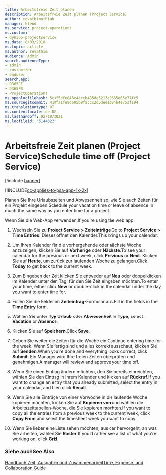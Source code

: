 ```yaml
---
title: Arbeitsfreie Zeit planen
description: Arbeitsfreie Zeit planen (Project Service)
author: revathimuthiah
manager: kfend
ms.service: project-operations
ms.custom:
- dyn365-projectservice
ms.date: 8/03/2018
ms.topic: article
ms.author: revathim
audience: Admin
search.audienceType:
- admin
- customizer
- enduser
search.app:
- D365CE
- D365PS
- ProjectOperations
ms.openlocfilehash: 5c3f5dfe846c4accb485de5213e1635e65e77fc5
ms.sourcegitcommit: 418fa1fe9d605b8faccc2d5dee1b04b4e753f194
ms.translationtype: HT
ms.contentlocale: de-DE
ms.lasthandoff: 02/10/2021
ms.locfileid: "5144322"
---
```

# <a name="schedule-time-off-project-service"></a><span data-ttu-id="3cf67-103">Arbeitsfreie Zeit planen (Project Service)</span><span class="sxs-lookup"><span data-stu-id="3cf67-103">Schedule time off (Project Service)</span></span>

[!include [banner](../includes/psa-now-project-operations.md)]

[!INCLUDE[cc-applies-to-psa-app-1x-2x](../includes/cc-applies-to-psa-app-1x-2x.md)]

<span data-ttu-id="3cf67-104">Planen Sie Ihre Urlaubszeiten und Abwesenheit so, wie Sie auch Zeiten für ein Projekt eingeben.</span><span class="sxs-lookup"><span data-stu-id="3cf67-104">Schedule your vacation time or leave of absence in much the same way as you enter time for a project.</span></span>  
  
 <span data-ttu-id="3cf67-105">Wenn Sie die Web-App verwenden:</span><span class="sxs-lookup"><span data-stu-id="3cf67-105">If you’re using the web app:</span></span>  
  
1.  <span data-ttu-id="3cf67-106">Wechseln Sie zu **Project Service > Zeiteinträge**.</span><span class="sxs-lookup"><span data-stu-id="3cf67-106">Go to **Project Service > Time Entries**.</span></span> <span data-ttu-id="3cf67-107">Dieses öffnet den Kalender.</span><span class="sxs-lookup"><span data-stu-id="3cf67-107">This brings up your calendar.</span></span>  
  
2.  <span data-ttu-id="3cf67-108">Um Ihren Kalender für die vorhergehende oder nächste Woche anzuzeigen, klicken Sie auf **Vorherige** oder **Nächste**.</span><span class="sxs-lookup"><span data-stu-id="3cf67-108">To see your calendar for the previous or next week, click **Previous** or **Next**.</span></span> <span data-ttu-id="3cf67-109">Klicken Sie auf **Heute**, um zurück zur laufenden Woche zu gelangen.</span><span class="sxs-lookup"><span data-stu-id="3cf67-109">Click **Today** to get back to the current week.</span></span>  
  
3.  <span data-ttu-id="3cf67-110">Zum Eingeben der Zeit klicken Sie entweder auf **Neu** oder doppelklicken im Kalender unter den Tag, für den Sie Zeit eingeben möchten.</span><span class="sxs-lookup"><span data-stu-id="3cf67-110">To enter your time, either click **New** or double-click in the calendar under the day you want to enter time for.</span></span>  
  
4.  <span data-ttu-id="3cf67-111">Füllen Sie die Felder im **Zeiteintrag**-Formular aus.</span><span class="sxs-lookup"><span data-stu-id="3cf67-111">Fill in the fields in the **Time Entry** form.</span></span>  
  
5.  <span data-ttu-id="3cf67-112">Wählen Sie unter **Typ** **Urlaub** oder **Abwesenheit**.</span><span class="sxs-lookup"><span data-stu-id="3cf67-112">In **Type**, select **Vacation** or **Absence**.</span></span>  
  
6.  <span data-ttu-id="3cf67-113">Klicken Sie auf **Speichern**.</span><span class="sxs-lookup"><span data-stu-id="3cf67-113">Click **Save**.</span></span>  
  
7.  <span data-ttu-id="3cf67-114">Geben Sie weiter die Zeiten für die Woche ein.</span><span class="sxs-lookup"><span data-stu-id="3cf67-114">Continue entering time for the week.</span></span> <span data-ttu-id="3cf67-115">Wenn Sie fertig sind und alles korrekt ausschaut, klicken Sie auf **Senden**.</span><span class="sxs-lookup"><span data-stu-id="3cf67-115">When you’re done and everything looks correct, click **Submit**.</span></span> <span data-ttu-id="3cf67-116">Ein Manager wird Ihre freien Zeiten überprüfen und genehmigen.</span><span class="sxs-lookup"><span data-stu-id="3cf67-116">A manager will review and approve your time off.</span></span>  
  
8.  <span data-ttu-id="3cf67-117">Wenn Sie einen Eintrag ändern möchten, den Sie bereits einreichten, wählen Sie den Eintrag in Ihrem Kalender und klicken auf **Rückruf**.</span><span class="sxs-lookup"><span data-stu-id="3cf67-117">If you want to change an entry that you already submitted, select the entry in your calendar, and then click **Recall**.</span></span>  
  
9. <span data-ttu-id="3cf67-118">Wenn Sie alle Einträge von einer Vorwoche in die laufende Woche kopieren möchten, klicken Sie auf **Kopieren von** und wählen die Arbeitszeittabellen-Woche, die Sie kopieren möchten.</span><span class="sxs-lookup"><span data-stu-id="3cf67-118">If you want to copy all the entries from a previous week to the current week, click **Copy From** and select the timesheet week you want to copy.</span></span>  
  
10. <span data-ttu-id="3cf67-119">Wenn Sie lieber eine Liste sehen möchten, aus der hervorgeht, an was Sie arbeiten, wählen Sie **Raster**.</span><span class="sxs-lookup"><span data-stu-id="3cf67-119">If you’d rather see a list of what you’re working on, click **Grid**.</span></span>  
  
### <a name="see-also"></a><span data-ttu-id="3cf67-120">Siehe auch</span><span class="sxs-lookup"><span data-stu-id="3cf67-120">See Also</span></span>  
 [<span data-ttu-id="3cf67-121">Handbuch Zeit, Ausgaben und Zusammenarbeit</span><span class="sxs-lookup"><span data-stu-id="3cf67-121">Time, Expense, and Collaboration Guide</span></span>](../psa/time-expense-collaboration-guide.md)
